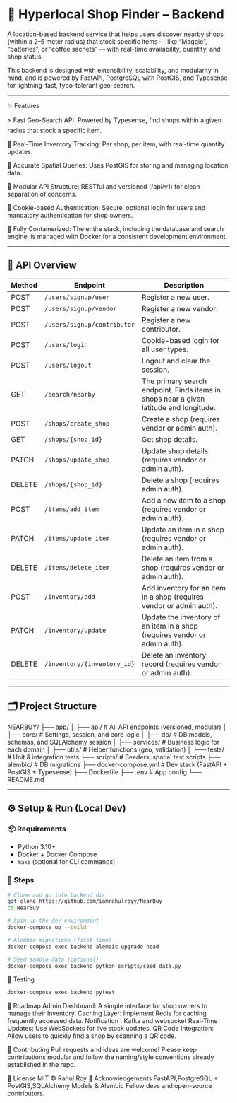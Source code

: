 # 🧭 Hyperlocal Shop Finder – Backend

A location-based backend service that helps users discover nearby shops (within a 2–5 meter radius) that stock specific items — like “Maggie”, “batteries”, or “coffee sachets” — with real-time availability, quantity, and shop status.

This backend is designed with extensibility, scalability, and modularity in mind, and is powered by FastAPI, PostgreSQL with PostGIS, and Typesense for lightning-fast, typo-tolerant geo-search.



---
✨ Features

⚡ Fast Geo-Search API: Powered by Typesense, find shops within a given radius that stock a specific item.

🛒 Real-Time Inventory Tracking: Per shop, per item, with real-time quantity updates.

📍 Accurate Spatial Queries: Uses PostGIS for storing and managing location data.

🧾 Modular API Structure: RESTful and versioned (/api/v1) for clean separation of concerns.

🔐 Cookie-based Authentication: Secure, optional login for users and mandatory authentication for shop owners.

🐳 Fully Containerized: The entire stack, including the database and search engine, is managed with Docker for a consistent development environment.

---

## 🚀 API Overview

| Method | Endpoint | Description |
|--------|----------|-------------|
| POST   | `/users/signup/user`          | Register a new user. |
| POST   | `/users/signup/vendor`        | Register a new vendor. |
| POST   | `/users/signup/contributor`   | Register a new contributor. |
| POST   | `/users/login`                | Cookie-based login for all user types. |
| POST   | `/users/logout`               | Logout and clear the session. |
| GET	    | `/search/nearby`	           |The primary search endpoint. Finds items in shops near a given latitude and longitude.|
| POST   | `/shops/create_shop`          | Create a shop (requires vendor or admin auth). |
| GET    | `/shops/{shop_id}`            | Get shop details. |
| PATCH  | `/shops/update_shop`          | Update shop details (requires vendor or admin auth). |
| DELETE | `/shops/{shop_id}`            | Delete a shop (requires admin auth). |
| POST   | `/items/add_item`             | Add a new item to a shop (requires vendor or admin auth). |
| PATCH  | `/items/update_item`          | Update an item in a shop (requires vendor or admin auth). |
| DELETE | `/items/delete_item`          | Delete an item from a shop (requires vendor or admin auth). |
| POST   | `/inventory/add`              | Add inventory for an item in a shop (requires vendor or admin auth). |
| PATCH  | `/inventory/update`           | Update the inventory of an item in a shop (requires vendor or admin auth). |
| DELETE | `/inventory/{inventory_id}`   | Delete an inventory record (requires vendor or admin auth). |

---

## 🗂️ Project Structure

NEARBUY/
├── app/
│ ├── api/ # All API endpoints (versioned, modular)
│ ├── core/ # Settings, session, and core logic
│ ├── db/ # DB models, schemas, and SQLAlchemy session
│ ├── services/ # Business logic for each domain
│ ├── utils/ # Helper functions (geo, validation)
│ └── tests/ # Unit & integration tests
├── scripts/ # Seeders, spatial test scripts
├── alembic/ # DB migrations
├── docker-compose.yml # Dev stack (FastAPI + PostGIS + Typesense)
├── Dockerfile
├── .env # App config
└── README.md



---

## ⚙️ Setup & Run (Local Dev)

### 📦 Requirements

- Python 3.10+
- Docker + Docker Compose
- `make` (optional for CLI commands)

### 🔧 Steps

```bash
# Clone and go into backend dir
git clone https://github.com/iamrahulroyy/NearBuy
cd NearBuy

# Spin up the dev environment
docker-compose up --build

# Alembic migrations (first time)
docker-compose exec backend alembic upgrade head

# Seed sample data (optional)
docker-compose exec backend python scripts/seed_data.py
```

🧪 Testing
```bash
docker-compose exec backend pytest
```

🔮 Roadmap
Admin Dashboard: A simple interface for shop owners to manage their inventory.
Caching Layer: Implement Redis for caching frequently accessed data.
Notification : Kafka and websocket
Real-Time Updates: Use WebSockets for live stock updates.
QR Code Integration: Allow users to quickly find a shop by scanning a QR code.


🤝 Contributing
Pull requests and ideas are welcome! Please keep contributions modular and follow the naming/style conventions already established in the repo.

📜 License
MIT © Rahul Roy
🙏 Acknowledgements
FastAPI,PostgreSQL + PostGIS,SQLAlchemy Models & Alembic
Fellow devs and open-source contributors.
